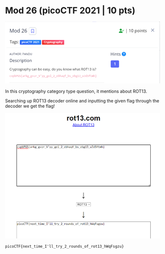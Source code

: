 # Mod 26 (picoCTF 2021 | 10 pts)


![image](files/desc.png)

In this cryptography category type question, it mentions about ROT13. 

Searching up ROT13 decoder online and inputting the given flag through the decoder we get the flag!

![rot13 website](files/rot13.png)

```
picoCTF{next_time_I'll_try_2_rounds_of_rot13_hWqFsgzu}
```